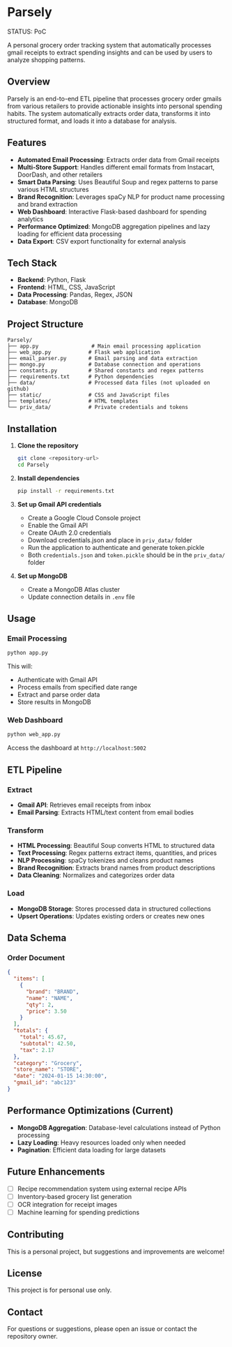 # Parsely 

STATUS: PoC

A personal grocery order tracking system that automatically processes gmail receipts to extract spending insights and 
can be used by users to analyze shopping patterns.

## Overview

Parsely is an end-to-end ETL pipeline that processes grocery order gmails from various retailers to provide actionable insights into personal spending habits. The system automatically extracts order data, transforms it into structured format, and loads it into a database for analysis.

## Features

- **Automated Email Processing**: Extracts order data from Gmail receipts
- **Multi-Store Support**: Handles different email formats from Instacart, DoorDash, and other retailers
- **Smart Data Parsing**: Uses Beautiful Soup and regex patterns to parse various HTML structures
- **Brand Recognition**: Leverages spaCy NLP for product name processing and brand extraction
- **Web Dashboard**: Interactive Flask-based dashboard for spending analytics
- **Performance Optimized**: MongoDB aggregation pipelines and lazy loading for efficient data processing
- **Data Export**: CSV export functionality for external analysis

## Tech Stack

- **Backend**: Python, Flask
- **Frontend**: HTML, CSS, JavaScript
- **Data Processing**: Pandas, Regex, JSON
- **Database**: MongoDB 

## Project Structure

```
Parsely/
├── app.py                 # Main email processing application
├── web_app.py            # Flask web application
├── email_parser.py       # Email parsing and data extraction
├── mongo.py              # Database connection and operations
├── constants.py          # Shared constants and regex patterns
├── requirements.txt      # Python dependencies
├── data/                 # Processed data files (not uploaded on github)
├── static/               # CSS and JavaScript files
├── templates/            # HTML templates
└── priv_data/            # Private credentials and tokens
```

## Installation

1. **Clone the repository**
   ```bash
   git clone <repository-url>
   cd Parsely
   ```

2. **Install dependencies**
   ```bash
   pip install -r requirements.txt
   ```

3. **Set up Gmail API credentials**
   - Create a Google Cloud Console project
   - Enable the Gmail API
   - Create OAuth 2.0 credentials
   - Download credentials.json and place in `priv_data/` folder
   - Run the application to authenticate and generate token.pickle
   - Both `credentials.json` and `token.pickle` should be in the `priv_data/` folder

4. **Set up MongoDB**
   - Create a MongoDB Atlas cluster
   - Update connection details in `.env` file

## Usage

### Email Processing
```bash
python app.py
```
This will:
- Authenticate with Gmail API
- Process emails from specified date range
- Extract and parse order data
- Store results in MongoDB

### Web Dashboard
```bash
python web_app.py
```
Access the dashboard at `http://localhost:5002`


## ETL Pipeline

### Extract
- **Gmail API**: Retrieves email receipts from inbox
- **Email Parsing**: Extracts HTML/text content from email bodies

### Transform
- **HTML Processing**: Beautiful Soup converts HTML to structured data
- **Text Processing**: Regex patterns extract items, quantities, and prices
- **NLP Processing**: spaCy tokenizes and cleans product names
- **Brand Recognition**: Extracts brand names from product descriptions
- **Data Cleaning**: Normalizes and categorizes order data

### Load
- **MongoDB Storage**: Stores processed data in structured collections
- **Upsert Operations**: Updates existing orders or creates new ones

[//]: # (## API Endpoints)

[//]: # ()
[//]: # (- `GET /` - Main dashboard)

[//]: # (- `GET /api/dashboard/stats` - Dashboard statistics)

[//]: # (- `GET /api/orders/grocery` - Paginated grocery orders)

[//]: # (- `GET /api/items/grocery` - Item analysis and statistics)

[//]: # (- `POST /api/items/grocery/update` - Update item names)

[//]: # (- `POST /api/items/grocery/merge` - Merge duplicate items)

[//]: # (- `POST /api/items/grocery/delete` - Delete specific items)

[//]: # (- `GET /api/export/csv` - Export data to CSV)

## Data Schema

### Order Document
```json
{
  "items": [
    {
      "brand": "BRAND",
      "name": "NAME",
      "qty": 2,
      "price": 3.50
    }
  ],
  "totals": {
    "total": 45.67,
    "subtotal": 42.50,
    "tax": 2.17
  },
  "category": "Grocery",
  "store_name": "STORE",
  "date": "2024-01-15 14:30:00",
  "gmail_id": "abc123"
}
```

## Performance Optimizations (Current)

- **MongoDB Aggregation**: Database-level calculations instead of Python processing
- **Lazy Loading**: Heavy resources loaded only when needed
- **Pagination**: Efficient data loading for large datasets

## Future Enhancements

- [ ] Recipe recommendation system using external recipe APIs
- [ ] Inventory-based grocery list generation
- [ ] OCR integration for receipt images
- [ ] Machine learning for spending predictions

## Contributing

This is a personal project, but suggestions and improvements are welcome!

## License

This project is for personal use only.

## Contact

For questions or suggestions, please open an issue or contact the repository owner.